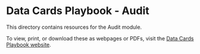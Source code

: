 # Data Cards Playbook - Audit

This directory contains resources for the Audit module.

To view, print, or download these as webpages or PDFs, visit the
[Data Cards Playbook website](https://pair-code.github.io/datacardsplaybook).
